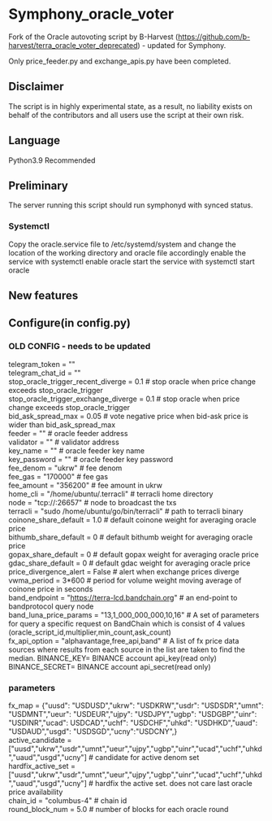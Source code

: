 # Symphony_oracle_voter
Fork of the Oracle autovoting script by B-Harvest (https://github.com/b-harvest/terra_oracle_voter_deprecated) - updated for Symphony. 

Only price_feeder.py and exchange_apis.py have been completed. 

## Disclaimer
The script is in highly experimental state, as a result, no liability exists on behalf of the contributors and all users use the script at their own risk. 

## Language
Python3.9 Recommended

## Preliminary
The server running this script should run symphonyd with synced status.

### Systemctl
Copy the oracle.service file to /etc/systemd/system and change the location of the working directory and oracle file accordingly
enable the service with systemctl enable oracle
start the service with systemctl start oracle

## New features



## Configure(in config.py)
### OLD CONFIG - needs to be updated
telegram_token = ""\
telegram_chat_id = ""\
stop_oracle_trigger_recent_diverge = 0.1 # stop oracle when price change exceeds stop_oracle_trigger\
stop_oracle_trigger_exchange_diverge = 0.1 # stop oracle when price change exceeds stop_oracle_trigger\
bid_ask_spread_max = 0.05 # vote negative price when bid-ask price is wider than bid_ask_spread_max\
feeder = "" # oracle feeder address\
validator = "" # validator address\
key_name = "" # oracle feeder key name\
key_password = "" # oracle feeder key password\
fee_denom = "ukrw" # fee denom\
fee_gas = "170000" # fee gas\
fee_amount = "356200" # fee amount in ukrw\
home_cli = "/home/ubuntu/.terracli" # terracli home directory\
node = "tcp://<NODE IP>:26657" # node to broadcast the txs\
terracli = "sudo /home/ubuntu/go/bin/terracli" # path to terracli binary\
coinone_share_default = 1.0 # default coinone weight for averaging oracle price\
bithumb_share_default = 0 # default bithumb weight for averaging oracle price\
gopax_share_default = 0 # default gopax weight for averaging oracle price\
gdac_share_default = 0 # default gdac weight for averaging oracle price\
price_divergence_alert = False # alert when exchange prices diverge\
vwma_period = 3*600 # period for volume weight moving average of coinone price in seconds\
band_endpoint = "https://terra-lcd.bandchain.org" # an end-point to bandprotocol query node\
band_luna_price_params = "13,1_000_000_000,10,16" # A set of parameters for query a specific request on BandChain which is consist of 4 values (oracle_script_id,multiplier,min_count,ask_count)\
fx_api_option = "alphavantage,free_api,band" # A list of fx price data sources where results from each source in the list are taken to find the median.
BINANCE_KEY= BINANCE account api_key(read only)\
BINANCE_SECRET= BINANCE account api_secret(read only)

### parameters
fx_map = {"uusd": "USDUSD","ukrw": "USDKRW","usdr": "USDSDR","umnt": "USDMNT","ueur": "USDEUR","ujpy": "USDJPY","ugbp": "USDGBP","uinr": "USDINR","ucad": USDCAD","uchf": "USDCHF","uhkd": "USDHKD","uaud": "USDAUD","usgd": "USDSGD","ucny":"USDCNY",}\
active_candidate = ["uusd","ukrw","usdr","umnt","ueur","ujpy","ugbp","uinr","ucad","uchf","uhkd","uaud","usgd","ucny"] # candidate for active denom set\
hardfix_active_set = ["uusd","ukrw","usdr","umnt","ueur","ujpy","ugbp","uinr","ucad","uchf","uhkd","uaud","usgd","ucny"] # hardfix the active set. does not care last oracle price availability\
chain_id = "columbus-4" # chain id\
round_block_num = 5.0 # number of blocks for each oracle round


